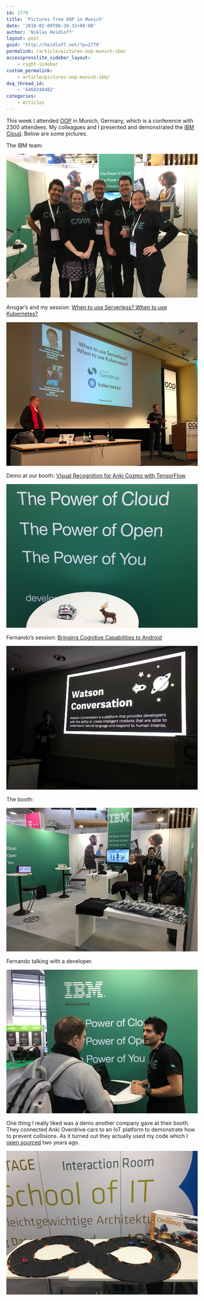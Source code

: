 ```yaml
---
id: 2779
title: 'Pictures from OOP in Munich'
date: '2018-02-09T08:38:32+00:00'
author: 'Niklas Heidloff'
layout: post
guid: 'http://heidloff.net/?p=2779'
permalink: /article/pictures-oop-munich-ibm/
accesspresslite_sidebar_layout:
    - right-sidebar
custom_permalink:
    - article/pictures-oop-munich-ibm/
dsq_thread_id:
    - '6468348482'
categories:
    - Articles
---
```


This week I attended [OOP](http://www.oop-konferenz.de/oop2018.html) in Munich, Germany, which is a conference with 2300 attendees. My colleagues and I presented and demonstrated the [IBM Cloud](https://www.ibm.com/cloud/). Below are some pictures.

The IBM team:

![image](/assets/img/2018/02/oop1.jpg)

Ansgar’s and my session: [When to use Serverless? When to use Kubernetes?](http://www.code-days.de/programm/programm-details/83/when-to-use-serverless-when-to-use-kubernetes/)

![image](/assets/img/2018/02/oop2.jpg)

Demo at our booth: [Visual Recognition for Anki Cozmo with TensorFlow](http://heidloff.net/article/visual-recognition-for-cozmo-with-tensorflow)

![image](/assets/img/2018/02/oop3.jpg)

Fernando’s session: [Bringing Cognitive Capabilities to Android](http://www.oop-konferenz.de/oop2018/programm/freies-programm/sessiondetails.html?tx_dmconferences_sessionpaid%5Bsession%5D=169&tx_dmconferences_sessionpaid%5Btalk%5D=847&tx_dmconferences_sessionpaid%5Baction%5D=detail&tx_dmconferences_sessionpaid%5Bcontroller%5D=SessionPaid&cHash=da428d1976e9d76beebe42536c861a81)

![image](/assets/img/2018/02/oop4.jpg)

The booth:

![image](/assets/img/2018/02/oop5.jpg)

Fernando talking with a developer.

![image](/assets/img/2018/02/oop6.jpg)

One thing I really liked was a demo another company gave at their booth. They connected Anki Overdrive cars to an IoT platform to demonstrate how to prevent collisions. As it turned out they actually used my code which I [open sourced](http://heidloff.net/article/ibm-bluemix-anki-overdrive-cars) two years ago.

![image](/assets/img/2018/02/oop7.jpg)